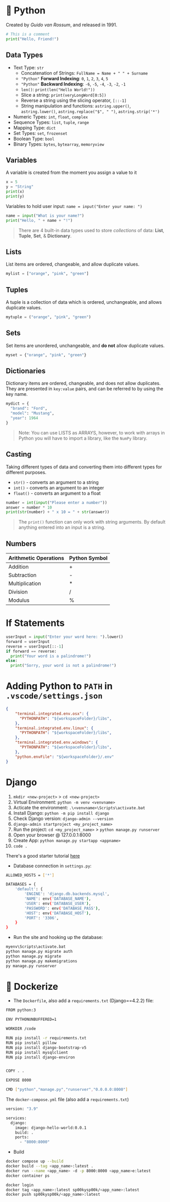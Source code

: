 # 🐍 Python

Created by _Guido van Rossum_, and released in 1991.

```py
# This is a comment
print("Hello, Friend!")
```

## Data Types
+ Text Type:	`str`
   + Concatenation of Strings: `FullName = Name + " " + Surname`
   + `"Python"` **Forward Indexing**: `0`, `1`, `2`, `3`, `4`, `5`
   + `"Python"` **Backward Indexing**: `-6`, `-5`, `-4`, `-3`, `-2`, `-1`
   + `len()`: `print(len("Hello World!"))`
   + Slice a string: `print(veryLongWord[0:5])`
   + Reverse a string using the slicing operator, `[::-1]`
   + String manipulation and functions: `astring.upper()`, `astring.lower()`, `astring.replace("$", " ")`, `astring.strip('*')`
+ Numeric Types:	`int`, `float`, `complex`
+ Sequence Types:	`list`, `tuple`, `range`
+ Mapping Type:	`dict`
+ Set Types:	`set`, `frozenset`
+ Boolean Type:	`bool`
+ Binary Types:	`bytes`, `bytearray`, `memoryview`

## Variables
A variable is created from the moment you assign a value to it

```py
x = 5
y = "String"
print(x)
print(y)
```

Variables to hold user input: `name = input("Enter your name: ")`

```py
name = input("What is your name?")
print("Hello, " + name + "!")
```

> There are 4 built-in data types used to store _collections_ of data: **List**, **Tuple**, **Set**, & **Dictionary**.

## Lists
List items are ordered, changeable, and allow duplicate values.

```py
mylist = ["orange", "pink", "green"]
```

## Tuples
A tuple is a collection of data which is ordered, unchangeable, and allows duplicate values.

```py
mytuple = ("orange", "pink", "green")
```

## Sets
Set items are unordered, unchangeable, and **do not** allow duplicate values.

```py
myset = {"orange", "pink", "green"}
```

## Dictionaries
Dictionary items are ordered, changeable, and does not allow duplicates. They are presented in `key:value` pairs, and can be referred to by using the key name.

```py
mydict = {
  "brand": "Ford",
  "model": "Mustang",
  "year": 1964
}
```

> Note: You can use LISTS as ARRAYS, however, to work with arrays in Python you will have to import a library, like the `NumPy` library.

## Casting
Taking different types of data and converting them into different types for different purposes.
+ `str()` - converts an argument to a string
+ `int()` - converts an argument to an integer
+ `float()` - converts an argument to a float

```py
number = int(input("Please enter a number"))
answer = number * 10
print(str(number) + " x 10 = " + str(answer))
```
> The `print()` function can only work with string arguments. By default anything entered into an input is a string.

## Numbers

| Arithmetic Operations | Python Symbol |
|-----------------------|---------------|
| Addition              | +             |
| Subtraction           | -             |
| Multiplication        | *             |
| Division              | /             |
| Modulus               | %             |

# If Statements

```py
userInput = input("Enter your word here: ").lower()
forward = userInput
reverse = userInput[::-1]
if forward == reverse:
  print("Your word is a palindrome!")
else:
  print("Sorry, your word is not a palindrome!")
```

# Adding Python to `PATH` in `.vscode/settings.json`

```json
{
    "terminal.integrated.env.osx": {
      "PYTHONPATH": "${workspaceFolder}/libs",
    },
    "terminal.integrated.env.linux": {
      "PYTHONPATH": "${workspaceFolder}/libs",
    },
    "terminal.integrated.env.windows": {
      "PYTHONPATH": "${workspaceFolder}/libs",
    },
    "python.envFile": "${workspaceFolder}/.env"
}
```

# Django

1. `mkdir <new-project>` > `cd <new-project>`
2. Virtual Environment: `python -m venv <venvname>`
3. Acticate the environment: `.\<venvname>\Scripts\activate.bat`
4. Install Django: `python -m pip install django`
5. Check Django version: `django-admin --version`
6. `django-admin startproject <my_project_name>`
7. Run the project: `cd <my_project_name>` > `python manage.py runserver`
8. Open your browser @ 127.0.0.1:8000
9. Create App: `python manage.py startapp <appname>`
10. `code .`

There's a good starter tutorial [here](https://www.w3schools.com/django/index.php)
+ Database connection in `settings.py`:

```sh
ALLOWED_HOSTS = ['*']

DATABASES = {
    'default': {
        'ENGINE': 'django.db.backends.mysql',
        'NAME': env('DATABASE_NAME'),
        'USER': env('DATABASE_USER'),
        'PASSWORD': env('DATABASE_PASS'),
        'HOST': env('DATABASE_HOST'),
        'PORT': '3306',
    }
}
```


+ Run the site and hooking up the database:
```sh
myenv\Scripts\activate.bat
python manage.py migrate auth
python manage.py migrate
python manage.py makemigrations
py manage.py runserver
```

# 🐋 Dockerize

+ The `Dockerfile`, also add a `requirements.txt` (Django==4.2.2) file:
```sh
FROM python:3

ENV PYTHONUNBUFFERED=1

WORKDIR /code

RUN pip install -r requirements.txt
RUN pip install pillow
RUN pip install django-bootstrap-v5
RUN pip install mysqlclient
RUN pip install django-environ


COPY . .

EXPOSE 8000

CMD ["python","manage.py","runserver","0.0.0.0:8000"]
```

The `docker-compose.yml` file (also add a `requirements.txt`)

```sh
version: "3.9"

services:
  django:
    image: django-hello-world:0.0.1
    build: .
    ports:
      - "8000:8000"
```

+ Build
```sh
docker compose up --build
docker build --tag <app_name>:latest .
docker run --name <app_name> -d -p 8000:8000 <app_name>e:latest
docker container ps

docker login
docker tag <app_name>:latest sp00kysp00k/<app_name>:latest
docker push sp00kysp00k/<app_name>:latest
```